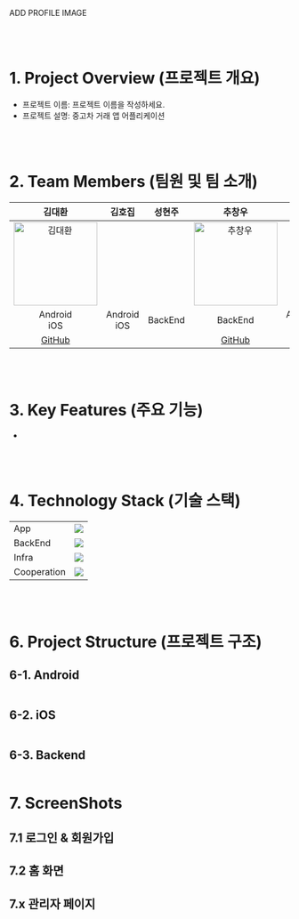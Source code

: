ADD PROFILE IMAGE

<br/>
<br/>

# 1. Project Overview (프로젝트 개요)
- 프로젝트 이름: 프로젝트 이름을 작성하세요.
- 프로젝트 설명: 중고차 거래 앱 어플리케이션

<br/>
<br/>

# 2. Team Members (팀원 및 팀 소개)
| **김대환** | 김호집 | 성현주 | 추창우 | 권오윤 |
|:------:|:------:|:------:|:------:|:------:|
| <img src="https://avatars.githubusercontent.com/u/154658933?v=4" alt="김대환" width="150"> |  |  |  <img src="https://avatars.githubusercontent.com/u/87767242?v=4" alt="추창우" width="150"> |  |
| Android<br/>iOS | Android<br/>iOS | BackEnd | BackEnd | Android<br/>iOS |
| [GitHub](https://github.com/Gumraze-git) |  |  | [GitHub](https://github.com/CHOOSLA) |  |

<br/>
<br/>

# 3. Key Features (주요 기능)
- 

<br/>
<br/>


# 4. Technology Stack (기술 스택)
|  |  |
|-----------------|-----------------|
| App   |<img src="https://skills.syvixor.com/api/icons?i=android,ios" />| 
| BackEnd    |<img src="https://skills.syvixor.com/api/icons?i=java,springboot,jwt,mysql,oauth"/>|
| Infra      |<img src="https://skills.syvixor.com/api/icons?i=jenkins,docker,nginx,aws"/>|
| Cooperation     |<img src="https://skills.syvixor.com/api/icons?i=notion,figma,github"/>|

<br/>
<br/>

# 6. Project Structure (프로젝트 구조)

## 6-1. Android
```plaintext

```

## 6-2. iOS
```plaintext
```

## 6-3. Backend
```plaintext

```

# 7. ScreenShots
## 7.1 로그인 & 회원가입


## 7.2 홈 화면


## 7.x 관리자 페이지
